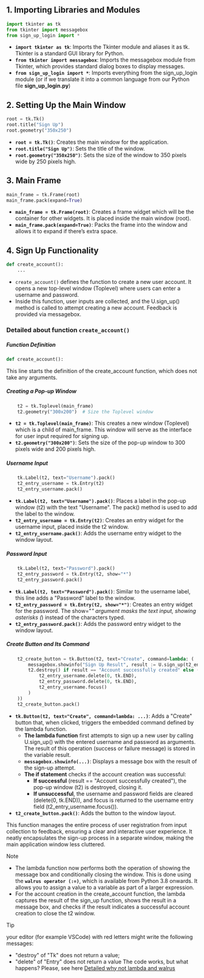 ## 1. Importing Libraries and Modules

``` py
import tkinter as tk
from tkinter import messagebox
from sign_up_login import *
```

- **`import tkinter as tk`**: Imports the Tkinter module and aliases it as tk. Tkinter is a standard GUI library for Python.
- **`from tkinter import messagebox`**: Imports the messagebox module from Tkinter, which provides standard dialog boxes to display messages.
- **`from sign_up_login import *`**: Imports everything from the sign_up_login module (or if we translate it into a common language from our Python file **sign_up_login.py**)

## 2. Setting Up the Main Window

``` py
root = tk.Tk()
root.title("Sign Up")
root.geometry("350x250")
```

- **`root = tk.Tk()`**: Creates the main window for the application.
- **`root.title("Sign Up")`**: Sets the title of the window.
- **`root.geometry("350x250")`**: Sets the size of the window to 350 pixels wide by 250 pixels high.

## 3. Main Frame

``` py
main_frame = tk.Frame(root)
main_frame.pack(expand=True)
```

- **`main_frame = tk.Frame(root)`**: Creates a frame widget which will be the container for other widgets. It is placed inside the main window (root).
- **`main_frame.pack(expand=True)`**: Packs the frame into the window and allows it to expand if there’s extra space.

## 4. Sign Up Functionality

``` py
def create_account():
    ...
```

- `create_account()` defines the function to create a new user account. It opens a new top-level window (Toplevel) where users can enter a username and password.
- Inside this function, user inputs are collected, and the U.sign_up() method is called to attempt creating a new account. Feedback is provided via messagebox.

### Detailed about function `create_account()`

##### Function Definition

``` py
def create_account():
```

This line starts the definition of the create_account function, which does not take any arguments.

##### Creating a Pop-up Window

``` py
    t2 = tk.Toplevel(main_frame)
    t2.geometry("300x200")  # Size the Toplevel window
```

- **`t2 = tk.Toplevel(main_frame)`**: This creates a new window (Toplevel) which is a child of main_frame. This window will serve as the interface for user input required for signing up.
- **`t2.geometry("300x200")`**: Sets the size of the pop-up window to 300 pixels wide and 200 pixels high.

##### Username Input

``` py
    tk.Label(t2, text="Username").pack()
    t2_entry_username = tk.Entry(t2)
    t2_entry_username.pack()
```

- **`tk.Label(t2, text="Username").pack()`**: Places a label in the pop-up window (t2) with the text "Username". The pack() method is used to add the label to the window.
- **`t2_entry_username = tk.Entry(t2)`**: Creates an entry widget for the username input, placed inside the t2 window.
- **`t2_entry_username.pack()`**: Adds the username entry widget to the window layout.

##### Password Input

``` py
    tk.Label(t2, text="Password").pack()
    t2_entry_password = tk.Entry(t2, show="*")
    t2_entry_password.pack()
```

- **`tk.Label(t2, text="Password").pack()`**: Similar to the username label, this line adds a "Password" label to the window.
- **`t2_entry_password = tk.Entry(t2, show="*")`**: Creates an entry widget for the password. The show="*" argument masks the text input, showing asterisks (*) instead of the characters typed.
- **`t2_entry_password.pack()`**: Adds the password entry widget to the window layout.

##### Create Button and Its Command

``` py
    t2_create_button = tk.Button(t2, text="Create", command=lambda: (
        messagebox.showinfo("Sign Up Result", result := U.sign_up(t2_entry_username.get(), t2_entry_password.get())),
        t2.destroy() if result == "Account successfully created" else (
            t2_entry_username.delete(0, tk.END),
            t2_entry_password.delete(0, tk.END),
            t2_entry_username.focus()
        )
    ))
    t2_create_button.pack()
```

- **`tk.Button(t2, text="Create", command=lambda: ...)`**: Adds a "Create" button that, when clicked, triggers the embedded command defined by the lambda function.
  - **The lambda function** first attempts to sign up a new user by calling U.sign_up() with the entered username and password as arguments. The result of this operation (success or failure message) is stored in the variable result.
  - **`messagebox.showinfo(...)`**: Displays a message box with the result of the sign-up attempt.
  - **The if statement** checks if the account creation was successful:
    - **If successful** (result == "Account successfully created"), the pop-up window (t2) is destroyed, closing it.
    - **If unsuccessful**, the username and password fields are cleared (delete(0, tk.END)), and focus is returned to the username entry field (t2_entry_username.focus()).
- **`t2_create_button.pack()`**: Adds the button to the window layout.
  
This function manages the entire process of user registration from input collection to feedback, ensuring a clear and interactive user experience. It neatly encapsulates the sign-up process in a separate window, making the main application window less cluttered.

> [!NOTE]
> - The lambda function now performs both the operation of showing the message box and conditionally closing the window. This is done using the **`walrus operator (:=)`**, which is available from Python 3.8 onwards. It allows you to assign a value to a variable as part of a larger expression.
> - For the account creation in the create_account function, the lambda captures the result of the sign_up function, shows the result in a message box, and checks if the result indicates a successful account creation to close the t2 window.

> [!TIP]
> your editor (for example VSCode) with red letters might write the following messages:
> - "destroy" of "Tk" does not return a value;
> - "delete" of "Entry" does not return a value
> The code works, but what happens? Please, see here [Detailed why not lambda and walrus](Detailed_lambda_function_walrus.md)
